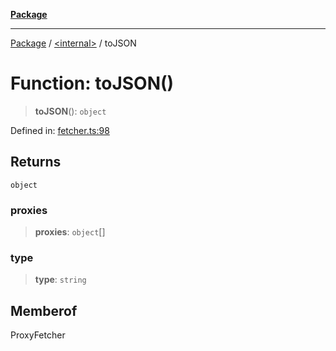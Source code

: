 [**Package**](../../README.md)

***

[Package](../../globals.md) / [\<internal\>](../README.md) / toJSON

# Function: toJSON()

> **toJSON**(): `object`

Defined in: [fetcher.ts:98](https://github.com/AlexXanderGrib/proxy-master/blob/d9889b922817ac03c7a235b832a590a4ef34fb55/src/fetcher.ts#L98)

## Returns

`object`

### proxies

> **proxies**: `object`[]

### type

> **type**: `string`

## Memberof

ProxyFetcher
